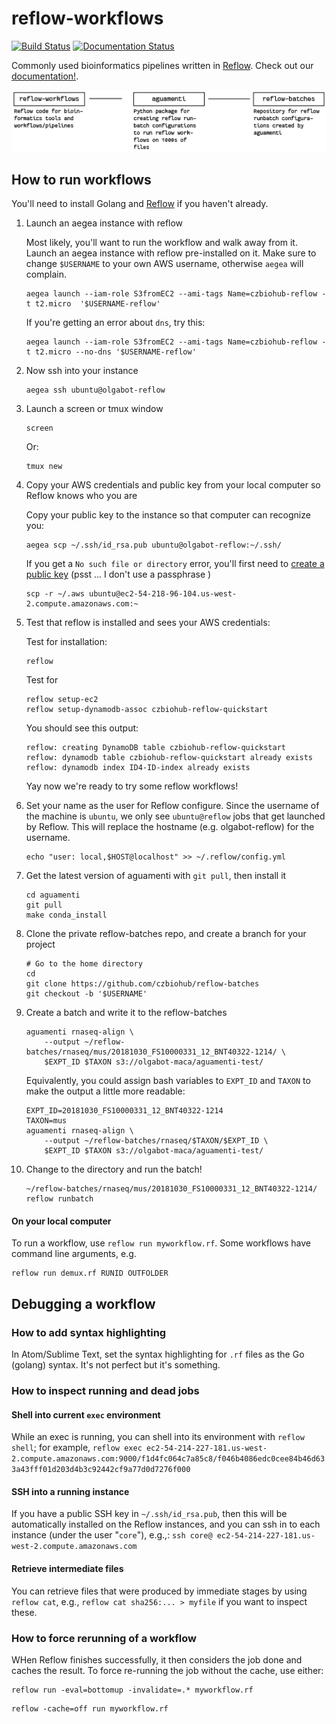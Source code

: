 # reflow-workflows
[![Build Status](https://travis-ci.org/czbiohub/reflow-workflows.svg?branch=master)](https://travis-ci.org/czbiohub/reflow-workflows) [![Documentation Status](https://readthedocs.org/projects/reflow-workflows/badge/?version=latest)](https://reflow-workflows.readthedocs.io/en/latest/?badge=latest)

Commonly used bioinformatics pipelines written in [Reflow](https://github.com/grailbio/reflow). Check out our [documentation!](https://reflow-workflows.readthedocs.io/en/latest/).

![Relationship between Aguamenti, Reflow-workflows and Reflow-batches](figures/reflow-workflows_aguamenti_reflow-batches.png)

## How to run workflows

You'll need to install Golang and [Reflow](https://github.com/grailbio/reflow) if you haven't already.

1. Launch an aegea instance with reflow

	Most likely, you'll want to run the workflow and walk away from it. Launch an aegea instance with reflow pre-installed on it. Make sure to change `$USERNAME` to your own AWS username, otherwise `aegea` will complain.

	```
	aegea launch --iam-role S3fromEC2 --ami-tags Name=czbiohub-reflow -t t2.micro  '$USERNAME-reflow'
	```

	If you're getting an error about `dns`, try this:


	```
	aegea launch --iam-role S3fromEC2 --ami-tags Name=czbiohub-reflow -t t2.micro --no-dns '$USERNAME-reflow'
	```

2. Now ssh into your instance

	```
	aegea ssh ubuntu@olgabot-reflow
	```

3. Launch a screen or tmux window

	```
	screen
	```

	Or:

	```
	tmux new
	```
4. Copy your AWS credentials and public key from your local computer so Reflow knows who you are

	Copy your public key to the instance so that computer can recognize you:


	```
	aegea scp ~/.ssh/id_rsa.pub ubuntu@olgabot-reflow:~/.ssh/
	```

	If you get a `No such file or directory` error, you'll first need to [create a public key](https://help.github.com/articles/generating-a-new-ssh-key-and-adding-it-to-the-ssh-agent/) (psst ... I don't use a passphrase )


	```
	scp -r ~/.aws ubuntu@ec2-54-218-96-104.us-west-2.compute.amazonaws.com:~
	```

5. Test that reflow is installed and sees your AWS credentials:

	Test for installation:
	```
	reflow
	```

	Test for 

	```
	reflow setup-ec2
	reflow setup-dynamodb-assoc czbiohub-reflow-quickstart
	```

	You should see this output:

	```
	reflow: creating DynamoDB table czbiohub-reflow-quickstart
	reflow: dynamodb table czbiohub-reflow-quickstart already exists
	reflow: dynamodb index ID4-ID-index already exists
	```

	Yay now we're ready to try some reflow workflows!

6. Set your name as the user for Reflow configure.
	Since the username of the machine is `ubuntu`, we only see `ubuntu@reflow` jobs that get launched by Reflow. This will replace the hostname (e.g. olgabot-reflow) for the username.

	```
	echo "user: local,$HOST@localhost" >> ~/.reflow/config.yml
	```


5. Get the latest version of aguamenti with `git pull`, then install it
	
	```
	cd aguamenti
	git pull
	make conda_install
	```

6. Clone the private reflow-batches repo, and create a branch for your project

	```
	# Go to the home directory
	cd 
	git clone https://github.com/czbiohub/reflow-batches
	git checkout -b '$USERNAME'
	```

7. Create a batch and write it to the reflow-batches

	```
	aguamenti rnaseq-align \
		--output ~/reflow-batches/rnaseq/mus/20181030_FS10000331_12_BNT40322-1214/ \ 
		$EXPT_ID $TAXON s3://olgabot-maca/aguamenti-test/
	```

	Equivalently, you could assign bash variables to `EXPT_ID` and `TAXON` to make the output a little more readable:
	```
	EXPT_ID=20181030_FS10000331_12_BNT40322-1214
	TAXON=mus
	aguamenti rnaseq-align \
		--output ~/reflow-batches/rnaseq/$TAXON/$EXPT_ID \
		$EXPT_ID $TAXON s3://olgabot-maca/aguamenti-test/
	```

8. Change to the directory and run the batch!

	```
	~/reflow-batches/rnaseq/mus/20181030_FS10000331_12_BNT40322-1214/
	reflow runbatch
	```

#### On your local computer



To run a workflow, use `reflow run myworkflow.rf`. Some workflows have command line arguments, e.g.

```
reflow run demux.rf RUNID OUTFOLDER
```


## Debugging a workflow


### How to add syntax highlighting

In Atom/Sublime Text, set the syntax highlighting for `.rf` files as the Go (golang) syntax. It's not perfect but it's something.

### How to inspect running and dead jobs

#### Shell into current `exec` environment

While an exec is running, you can shell into its environment with `reflow shell`; for example, `reflow exec ec2-54-214-227-181.us-west-2.compute.amazonaws.com:9000/f1d4fc064c7a85c8/f046b4086edc0cee84b46d633a43fff01d203d4b3c92442cf9a77d0d7276f000`

#### SSH into a running instance

If you have a public SSH key in `~/.ssh/id_rsa.pub`, then this will be automatically installed on the Reflow instances, and you can ssh in to each instance (under the user "`core`"), e.g.,: `ssh core@ ec2-54-214-227-181.us-west-2.compute.amazonaws.com`

#### Retrieve intermediate files

You can retrieve files that were produced by immediate stages by using `reflow cat`, e.g., `reflow cat sha256:... > myfile` if you want to inspect these.

### How to force rerunning of a workflow

WHen Reflow finishes successfully, it then considers the job done and caches the result. To force re-running the job without the cache, use either:

```
reflow run -eval=bottomup -invalidate=.* myworkflow.rf
```


```
reflow -cache=off run myworkflow.rf
```
